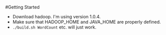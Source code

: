 #Getting Started
* Download hadoop. I'm using version 1.0.4.
* Make sure that HADOOP_HOME and JAVA_HOME are properly defined.
* `./build.sh WordCount` etc. will just work.
